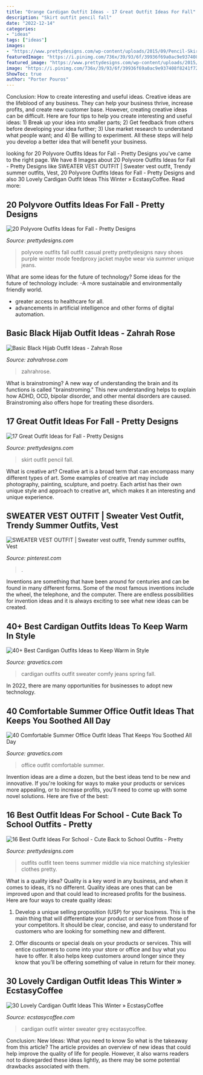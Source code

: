 ```yaml
---
title: "Orange Cardigan Outfit Ideas - 17 Great Outfit Ideas For Fall"
description: "Skirt outfit pencil fall"
date: "2022-12-14"
categories:
- "ideas"
tags: ["ideas"]
images:
- "https://www.prettydesigns.com/wp-content/uploads/2015/09/Pencil-Skirt.jpg"
featuredImage: "https://i.pinimg.com/736x/39/93/6f/39936f69a0ac9e937408f8241f722474.jpg"
featured_image: "https://www.prettydesigns.com/wp-content/uploads/2015/09/Pencil-Skirt.jpg"
image: "https://i.pinimg.com/736x/39/93/6f/39936f69a0ac9e937408f8241f722474.jpg"
ShowToc: true
author: "Porter Pouros"
---
```



Conclusion: How to create interesting and useful ideas.
Creative ideas are the lifeblood of any business. They can help your business thrive, increase profits, and create new customer base. However, creating creative ideas can be difficult. Here are four tips to help you create interesting and useful ideas: 1) Break up your idea into smaller parts; 2) Get feedback from others before developing your idea further; 3) Use market research to understand what people want; and 4) Be willing to experiment. All these steps will help you develop a better idea that will benefit your business.

	

		
looking for 20 Polyvore Outfits Ideas for Fall - Pretty Designs you've came to the right page. We have 8 Images about 20 Polyvore Outfits Ideas for Fall - Pretty Designs like SWEATER VEST OUTFIT | Sweater vest outfit, Trendy summer outfits, Vest, 20 Polyvore Outfits Ideas for Fall - Pretty Designs and also 30 Lovely Cardigan Outfit Ideas This Winter » EcstasyCoffee. Read more:
		
    
## 20 Polyvore Outfits Ideas For Fall - Pretty Designs

<img loading=lazy src="https://www.prettydesigns.com/wp-content/uploads/2015/09/20-polyvore-outfits-ideas-for-fall18.jpg" onerror="this.onerror=null;this.src='https://tse3.mm.bing.net/th?id=OIP.exeRzRYz4HkNca5rNS-RqAHaKW&amp;pid=15.1';" alt="20 Polyvore Outfits Ideas for Fall - Pretty Designs">

_Source: prettydesigns.com_

>polyvore outfits fall outfit casual pretty prettydesigns navy shoes purple winter mode feedproxy jacket maybe wear via summer unique jeans. 

	

What are some ideas for the future of technology?
Some ideas for the future of technology include: 
-A more sustainable and environmentally friendly world. 
- greater access to healthcare for all. 
- advancements in artificial intelligence and other forms of digital automation.

    
## Basic Black Hijab Outfit Ideas - Zahrah Rose

<img loading=lazy src="https://www.zahrahrose.com/wp-content/uploads/2018/12/PicsArt_12-23-03.57.11-768x947.png" onerror="this.onerror=null;this.src='https://tse2.mm.bing.net/th?id=OIP.oufSyzbRqnd9Hezio8ZdIAHaJI&amp;pid=15.1';" alt="Basic Black Hijab Outfit Ideas - Zahrah Rose">

_Source: zahrahrose.com_

>zahrahrose. 

	

What is brainstroming?
A new way of understanding the brain and its functions is called "brainstroming." This new understanding helps to explain how ADHD, OCD, bipolar disorder, and other mental disorders are caused. Brainstroming also offers hope for treating these disorders.

    
## 17 Great Outfit Ideas For Fall - Pretty Designs

<img loading=lazy src="https://www.prettydesigns.com/wp-content/uploads/2015/09/Pencil-Skirt.jpg" onerror="this.onerror=null;this.src='https://tse1.mm.bing.net/th?id=OIP.paeq-mxH-YZzy1-7Gul5NgHaMy&amp;pid=15.1';" alt="17 Great Outfit Ideas for Fall - Pretty Designs">

_Source: prettydesigns.com_

>skirt outfit pencil fall. 

	

What is creative art?
Creative art is a broad term that can encompass many different types of art. Some examples of creative art may include photography, painting, sculpture, and poetry. Each artist has their own unique style and approach to creative art, which makes it an interesting and unique experience.

    
## SWEATER VEST OUTFIT | Sweater Vest Outfit, Trendy Summer Outfits, Vest

<img loading=lazy src="https://i.pinimg.com/736x/39/93/6f/39936f69a0ac9e937408f8241f722474.jpg" onerror="this.onerror=null;this.src='https://tse2.mm.bing.net/th?id=OIP.ir8fWmzBuNad0tQ2uz2nQgHaJ3&amp;pid=15.1';" alt="SWEATER VEST OUTFIT | Sweater vest outfit, Trendy summer outfits, Vest">

_Source: pinterest.com_

>. 

	

Inventions are something that have been around for centuries and can be found in many different forms. Some of the most famous inventions include the wheel, the telephone, and the computer. There are endless possibilities for invention ideas and it is always exciting to see what new ideas can be created.

    
## 40+ Best Cardigan Outfits Ideas To Keep Warm In Style

<img loading=lazy src="https://www.gravetics.com/wp-content/uploads/2017/10/white-sweater-cardigan-jeans.jpg" onerror="this.onerror=null;this.src='https://tse3.mm.bing.net/th?id=OIP.gw8RwKly8pAPKUZ3KhgTxQHaPM&amp;pid=15.1';" alt="40+ Best Cardigan Outfits Ideas to Keep Warm in Style">

_Source: gravetics.com_

>cardigan outfits outfit sweater comfy jeans spring fall. 

	

In 2022, there are many opportunities for businesses to adopt new technology.

    
## 40 Comfortable Summer Office Outfit Ideas That Keeps You Soothed All Day

<img loading=lazy src="https://www.gravetics.com/wp-content/uploads/2017/07/Stylish-Office-Outfit.jpg" onerror="this.onerror=null;this.src='https://tse1.mm.bing.net/th?id=OIP.aA-qT2VAgOqNZGd9zXem_QHaLt&amp;pid=15.1';" alt="40 Comfortable Summer Office Outfit Ideas That Keeps You Soothed All Day">

_Source: gravetics.com_

>office outfit comfortable summer. 

	

Invention ideas are a dime a dozen, but the best ideas tend to be new and innovative. If you're looking for ways to make your products or services more appealing, or to increase profits, you'll need to come up with some novel solutions. Here are five of the best: 

    
## 16 Best Outfit Ideas For School - Cute Back To School Outfits - Pretty

<img loading=lazy src="http://www.prettydesigns.com/wp-content/uploads/2016/06/16-cute-outfit-ideas-for-school-7.jpg" onerror="this.onerror=null;this.src='https://tse2.mm.bing.net/th?id=OIP.Q2ADZZf6-VtgaPztnT-EfwHaML&amp;pid=15.1';" alt="16 Best Outfit Ideas For School - Cute Back to School Outfits - Pretty">

_Source: prettydesigns.com_

>outfits outfit teen teens summer middle via nice matching styleskier clothes pretty. 

	

What is a quality idea?
Quality is a key word in any business, and when it comes to ideas, it’s no different. Quality ideas are ones that can be improved upon and that could lead to increased profits for the business. Here are four ways to create quality ideas:
1. Develop a unique selling proposition (USP) for your business. This is the main thing that will differentiate your product or service from those of your competitors. It should be clear, concise, and easy to understand for customers who are looking for something new and different.

2. Offer discounts or special deals on your products or services. This will entice customers to come into your store or office and buy what you have to offer. It also helps keep customers around longer since they know that you’ll be offering something of value in return for their money.


    
## 30 Lovely Cardigan Outfit Ideas This Winter » EcstasyCoffee

<img loading=lazy src="https://i1.wp.com/www.ecstasycoffee.com/wp-content/uploads/2016/10/Dark-Grey-Long-Cardigan-Sweater.jpg?resize=564%2C846" onerror="this.onerror=null;this.src='https://tse4.mm.bing.net/th?id=OIP.XxbZZ8vy-ScQ2wkSNADSfgHaLH&amp;pid=15.1';" alt="30 Lovely Cardigan Outfit Ideas This Winter » EcstasyCoffee">

_Source: ecstasycoffee.com_

>cardigan outfit winter sweater grey ecstasycoffee. 

	

Conclusion: New Ideas: What you need to know
So what is the takeaway from this article? 
The article provides an overview of new ideas that could help improve the quality of life for people. However, it also warns readers not to disregarded these ideas lightly, as there may be some potential drawbacks associated with them.

